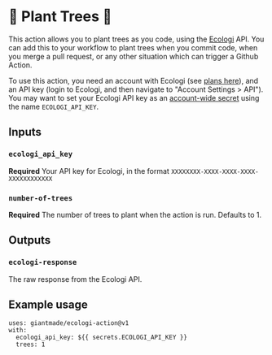 # 🌲 Plant Trees 🌲

This action allows you to plant trees as you code, using the [Ecologi](https://ecologi.com/) API. You can add this to your workflow to plant trees when you commit code, when you merge a pull request, or any other situation which can trigger a Github Action.

To use this action, you need an account with Ecologi (see [plans here](https://ecologi.com/plan)), and an API key (login to Ecologi, and then navigate to "Account Settings > API"). You may want to set your Ecologi API key as an [account-wide secret](https://docs.github.com/en/actions/reference/encrypted-secrets#creating-encrypted-secrets-for-an-organization) using the name `ECOLOGI_API_KEY`.

## Inputs

### `ecologi_api_key`

**Required** Your API key for Ecologi, in the format `XXXXXXXX-XXXX-XXXX-XXXX-XXXXXXXXXXXX`

### `number-of-trees`

**Required** The number of trees to plant when the action is run. Defaults to 1.

## Outputs

### `ecologi-response`

The raw response from the Ecologi API.

## Example usage

    uses: giantmade/ecologi-action@v1
    with:
      ecologi_api_key: ${{ secrets.ECOLOGI_API_KEY }}
      trees: 1
